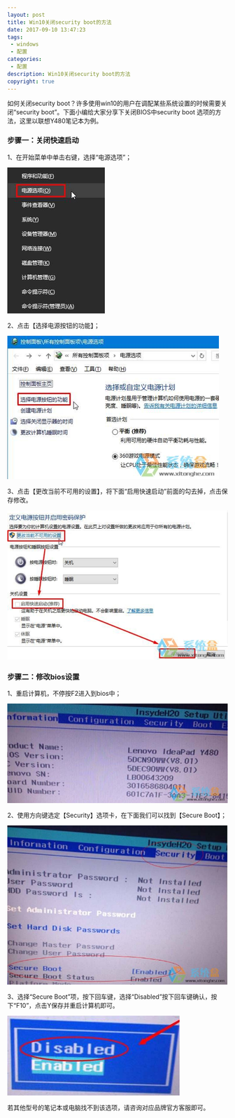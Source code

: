 ```yaml
---
layout: post
title: Win10关闭security boot的方法
date: 2017-09-10 13:47:23
tags:
 - windows
 - 配置
categories:
 - 配置
description: Win10关闭security boot的方法
copyright: true
---
```


如何关闭security boot？许多使用win10的用户在调配某些系统设置的时候需要关闭“security boot”。下面小编给大家分享下关闭BIOS中security boot 选项的方法，这里以联想Y480笔记本为例。

### 步骤一：关闭快速启动

1、在开始菜单中单击右键，选择“电源选项”；

![](/uploads/2017-09-10/1.jpg)

2、点击【选择电源按钮的功能】；

![](/uploads/2017-09-10/2.jpg)

3、点击【更改当前不可用的设置】，将下面“启用快速启动”前面的勾去掉，点击保存修改。

![](/uploads/2017-09-10/3.jpg)

### 步骤二：修改bios设置

1、重启计算机，不停按F2进入到bios中；

![](/uploads/2017-09-10/4.jpg)

2、使用方向键选定【Security】选项卡，在下面我们可以找到【Secure Boot】；

![](/uploads/2017-09-10/5.jpg)

3、选择“Secure Boot”项，按下回车键，选择“Disabled”按下回车键确认，按下“F10”，点击Y保存并重启计算机即可。

![](/uploads/2017-09-10/6.jpg)

若其他型号的笔记本或电脑找不到该选项，请咨询对应品牌官方客服即可。